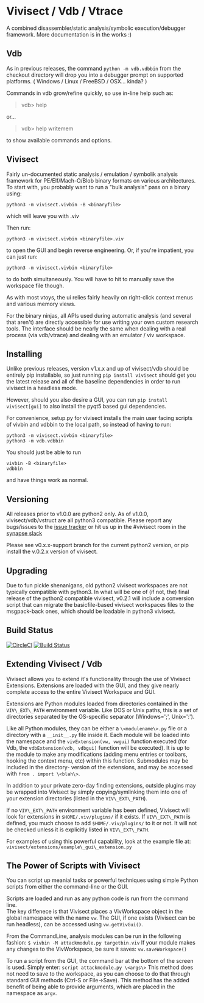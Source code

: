# Vivisect / Vdb / Vtrace

A combined disassembler/static analysis/symbolic execution/debugger
framework. More documentation is in the works :)

## Vdb

As in previous releases, the command ```python -m vdb.vdbbin``` from the
checkout directory will drop you into a debugger prompt on supported
platforms. ( Windows / Linux / FreeBSD / OSX... kinda? )

Commands in vdb grow/refine quickly, so use in-line help such as:

> vdb> help

or...

> vdb> help writemem

to show available commands and options.

## Vivisect

Fairly un-documented static analysis / emulation / symbolik analysis
framework for PE/Elf/Mach-O/Blob binary formats on various architectures.
To start with, you probably want to run a "bulk analysis" pass on a binary
using:

```
python3 -m vivisect.vivbin -B <binaryfile>
```

which will leave you with <binaryfile>.viv

Then run:

```
python3 -m vivisect.vivbin <binaryfile>.viv
```

to open the GUI and begin reverse engineering. Or, if you're impatient,
you can just run:

```
python3 -m vivisect.vivbin <binaryfile>
```

to do both simultaneously. You will have to hit <Ctrl-S> to manually save
the workspace file though.

As with most vtoys, the ui relies fairly heavily on right-click context menus
and various memory views.

For the binary ninjas, all APIs used during automatic analysis (and several
that aren't) are directly accessible for use writing your own custom
research tools. The interface should be nearly the same when dealing with
a real process (via vdb/vtrace) and dealing with an emulator / viv workspace.

## Installing

Unlike previous releases, version v1.x.x and up of vivisect/vdb should be entirely
pip installable, so just running `pip install vivisect` should get you the latest
release and all of the baseline dependencies in order to run vivisect in a headless
mode.

However, should you also desire a GUI, you can run `pip install vivisect[gui]` to
also install the pyqt5 based gui dependencies.

For convenience, setup.py for vivisect installs the main user facing scripts of
vivbin and vdbbin to the local path, so instead of having to run:

```
python3 -m vivisect.vivbin <binaryfile>
python3 -m vdb.vdbbin
```

You should just be able to run

```
vivbin -B <binaryfile>
vdbbin
```

and have things work as normal.

## Versioning

All releases prior to v1.0.0 are python2 only. As of v1.0.0, vivisect/vdb/vstruct
are all python3 compatible. Please report any bugs/issues to the [issue tracker](https://github.com/vivisect/vivisect/issues)
or hit us up in the #vivisect room in the [synapse slack](http://slackinvite.vertex.link/)

Please see v0.x.x-support branch for the current python2 version, or pip install
the v.0.2.x version of vivisect.

## Upgrading

Due to fun pickle shenanigans, old python2 vivisect workspaces are not typically
compatible with python3. In what will be one of (if not, the) final release of the
python2 compatible vivisect, v0.2.1 will include a conversion script that can migrate
the basicfile-based vivisect workspaces files to the msgpack-back ones, which should
be loadable in python3 vivisect.

## Build Status

[![CircleCI](https://circleci.com/gh/vivisect/vivisect/tree/master.svg?style=svg)](https://circleci.com/gh/vivisect/vivisect/tree/master)
[![Build Status](https://travis-ci.org/vivisect/vivisect.svg?branch=master)](https://travis-ci.org/vivisect/vivisect)

## Extending Vivisect / Vdb

Vivisect allows you to extend it's functionality through the use of Vivisect 
Extensions.  Extensions are loaded with the GUI, and they give nearly complete
access to the entire Vivisect Workspace and GUI.

Extensions are Python modules loaded from directories contained in the 
`VIV\_EXT\_PATH` environment variable.  Like DOS or Unix paths, this is a set
of directories separated by the OS-specific separator (Windows=';', Unix=':').

Like all Python modules, they can be either a `\<modulename\>.py` file or a 
directory with a `__init__.py` file inside it.  Each module will be loaded into
the namespace and the `vivExtension(vw, vwgui)` function executed (for Vdb, the
`vdbExtension(vdb, vdbgui)` function will be executed).  It is up to the module
to make any modifications (adding menu entries or toolbars, hooking the context
menu, etc) within this function.  Submodules may be included in the directory-
version of the extensions, and may be accessed with `from . import \<blah\>`.

In addition to your private zero-day finding extensions, outside plugins may
be wrapped into Vivisect by simply copying/symlinking them into one of your
extension directories (listed in the `VIV\_EXT\_PATH`).

If no `VIV\_EXT\_PATH` environment variable has been defined, Vivisect will
look for extensions in `$HOME/.viv/plugins/` if it exists.  If `VIV\_EXT\_PATH`
is defined, you much choose to add `$HOME/.viv/plugins/` to it or not.  It will
not be checked unless it is explicitly listed in `VIV\_EXT\_PATH`.

For examples of using this powerful capability, look at the example file at:
`vivisect/extensions/example\_gui\_extension.py`

## The Power of Scripts with Vivisect

You can script up meanial tasks or powerful techniques using simple Python
scripts from either the command-line or the GUI.  

Scripts are loaded and run as any python code is run from the command line.  
The key diffenece is that Vivisect places a VivWorkspace object in the global
namespace with the name `vw`.  The GUI, if one exists (Vivisect can be run 
headless), can be accessed using `vw.getVivGui()`.  

From the CommandLine, analysis modules can be run in the following fashion:
`$ vivbin -M attackmodule.py targetbin.viv`
If your module makes any changes to the VivWorkspace, be sure it saves:
`vw.saveWorkspace()`

To run a script from the GUI, the command bar at the bottom of the screen is
used. Simply enter:
`script attackmodule.py \<args\>`
This method does not need to save to the workspace, as you can choose to do 
that through standard GUI methods (Ctrl-S or File->Save).
This method has the added benefit of being able to provide arguments, which
are placed in the namespace as `argv`.  
